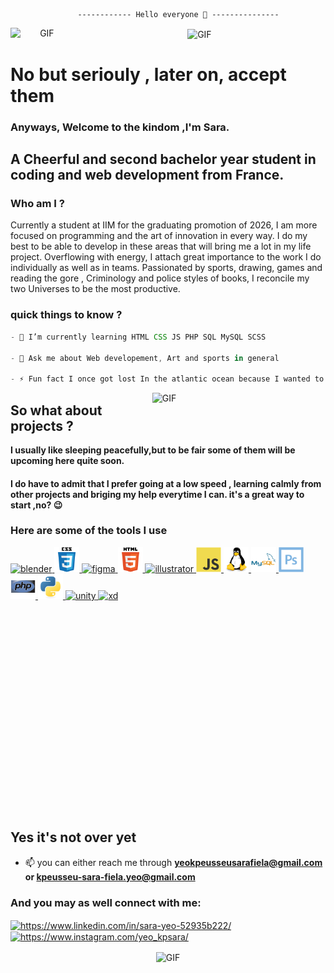                    ------------ Hello everyone 🍪 ---------------

</p><p align="center">
  <img align="left" width="20%" alt="GIF" src="https://i.giphy.com/media/Ypu9QPf9lRlRewXHWE/giphy.webp"/>
</p>
<p align="center">
  <img align="center" width="50%" alt="GIF" src="https://i.giphy.com/media/fp9P50jZEPZANCo2xg/giphy.webp"/>
</p>
<h1>No but seriouly , later on, accept them</h1>

### Anyways, Welcome to the kindom ,I'm Sara.

## A Cheerful and second bachelor year student in coding and web development from France.

### Who am I ?
Currently a student at IIM for the graduating promotion of 2026, I am more focused on programming and the art of innovation in every way. I do my best to be able to develop in these areas that will bring me a lot in my life project. Overflowing with energy, I attach great importance to the work I do individually as well as in teams.
Passionated by sports, drawing, games and reading the gore , Criminology and police styles of books, I reconcile my two Universes to be the most productive.


### quick things to know  ?
```javascript
- 🌱 I’m currently learning HTML CSS JS PHP SQL MySQL SCSS

- 💬 Ask me about Web developement, Art and sports in general

- ⚡ Fun fact I once got lost In the atlantic ocean because I wanted to win a race.

```

<img align="right" width="55%" alt="GIF" src="https://media1.giphy.com/media/IqFgUQBMSegaRZ2Nt1/giphy.gif?cid=ecf05e47lun63a3rlk01bujx03kybhoilrnr820649y6kcsa&rid=giphy.gif&ct=g"></img>


## So what about projects ?

**I usually like sleeping peacefully,but to be fair some of them will be upcoming here quite soon.**

<h4>I do have to admit that I prefer going at a low speed , learning calmly from other projects and briging my help everytime I can.
it's a great way to start ,no? 😉</h4>

<h3 align="left">Here are some of the tools I use </h3>
<p align="left"> <a href="https://www.blender.org/" target="_blank" rel="noreferrer"> <img src="https://download.blender.org/branding/community/blender_community_badge_white.svg" alt="blender" width="40" height="40"/> </a> <a href="https://www.w3schools.com/css/" target="_blank" rel="noreferrer"> <img src="https://raw.githubusercontent.com/devicons/devicon/master/icons/css3/css3-original-wordmark.svg" alt="css3" width="40" height="40"/> </a> <a href="https://www.figma.com/" target="_blank" rel="noreferrer"> <img src="https://www.vectorlogo.zone/logos/figma/figma-icon.svg" alt="figma" width="40" height="40"/> </a> <a href="https://www.w3.org/html/" target="_blank" rel="noreferrer"> <img src="https://raw.githubusercontent.com/devicons/devicon/master/icons/html5/html5-original-wordmark.svg" alt="html5" width="40" height="40"/> </a> <a href="https://www.adobe.com/in/products/illustrator.html" target="_blank" rel="noreferrer"> <img src="https://www.vectorlogo.zone/logos/adobe_illustrator/adobe_illustrator-icon.svg" alt="illustrator" width="40" height="40"/> </a> <a href="https://developer.mozilla.org/en-US/docs/Web/JavaScript" target="_blank" rel="noreferrer"> <img src="https://raw.githubusercontent.com/devicons/devicon/master/icons/javascript/javascript-original.svg" alt="javascript" width="40" height="40"/> </a> <a href="https://www.linux.org/" target="_blank" rel="noreferrer"> <img src="https://raw.githubusercontent.com/devicons/devicon/master/icons/linux/linux-original.svg" alt="linux" width="40" height="40"/> </a> <a href="https://www.mysql.com/" target="_blank" rel="noreferrer"> <img src="https://raw.githubusercontent.com/devicons/devicon/master/icons/mysql/mysql-original-wordmark.svg" alt="mysql" width="40" height="40"/> </a> <a href="https://www.photoshop.com/en" target="_blank" rel="noreferrer"> <img src="https://raw.githubusercontent.com/devicons/devicon/master/icons/photoshop/photoshop-line.svg" alt="photoshop" width="40" height="40"/> </a> <a href="https://www.php.net" target="_blank" rel="noreferrer"> <img src="https://raw.githubusercontent.com/devicons/devicon/master/icons/php/php-original.svg" alt="php" width="40" height="40"/> </a> <a href="https://www.python.org" target="_blank" rel="noreferrer"> <img src="https://raw.githubusercontent.com/devicons/devicon/master/icons/python/python-original.svg" alt="python" width="40" height="40"/> </a> <a href="https://unity.com/" target="_blank" rel="noreferrer"> <img src="https://www.vectorlogo.zone/logos/unity3d/unity3d-icon.svg" alt="unity" width="40" height="40"/> </a> <a href="https://www.adobe.com/products/xd.html" target="_blank" rel="noreferrer"> <img src="https://cdn.worldvectorlogo.com/logos/adobe-xd.svg" alt="xd" width="40" height="40"/> </a> </p>
</br></br></br></br></br></br></br></br></br></br></br></br></br></br></br></br></br></br></br>

## Yes it's not over yet
- 📫 you can either reach me through  **yeokpeusseusarafiela@gmail.com or kpeusseu-sara-fiela.yeo@gmail.com**

<h3 align="left">And you may as well connect with me:</h3>
<p align="left">
<a href="https://linkedin.com/in/https://www.linkedin.com/in/sara-yeo-52935b222/" target="blank"><img align="center" src="https://raw.githubusercontent.com/rahuldkjain/github-profile-readme-generator/master/src/images/icons/Social/linked-in-alt.svg" alt="https://www.linkedin.com/in/sara-yeo-52935b222/" height="30" width="40" /></a>
<a href="https://instagram.com/https://www.instagram.com/yeo_kpsara/" target="blank"><img align="center" src="https://raw.githubusercontent.com/rahuldkjain/github-profile-readme-generator/master/src/images/icons/Social/instagram.svg" alt="https://www.instagram.com/yeo_kpsara/" height="30" width="40" /></a>
</p>


<p align="center">
  <img align="center" width="70%" alt="GIF" src="https://i.giphy.com/media/52FcaTVc9Y1rk7q1NQ/giphy.webp"/>



